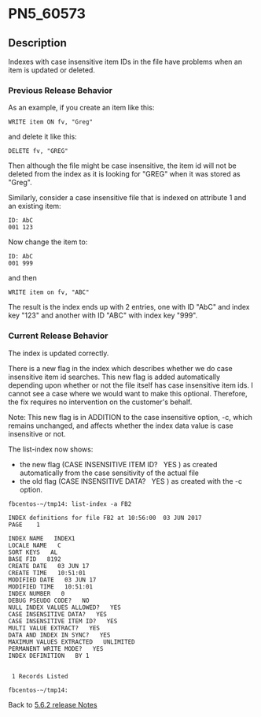 # PN5_60573

<PageHeader />

## Description

Indexes with case insensitive item IDs in the file have problems when an item is updated or deleted.

### Previous Release Behavior

As an example, if you create an item like this:

```
WRITE item ON fv, "Greg"
```

and delete it like this:

```
DELETE fv, "GREG"
```

Then although the file might be case insensitive, the item id will not be deleted from the index as it is looking for "GREG" when it was stored as "Greg".

Similarly, consider a case insensitive file that is indexed on attribute 1 and an existing item:

```
ID: AbC
001 123
```

Now change the item to:

```
ID: AbC
001 999
```

and then

```
WRITE item on fv, "ABC"
```

The result is the index ends up with 2 entries, one with ID "AbC" and index key "123" and another with ID "ABC" with index key "999".

### Current Release Behavior

The index is updated correctly.

There is a new flag in the index which describes whether we do case insensitive item id searches. This new flag is added automatically depending upon whether or not the file itself has case insensitive item ids. I cannot see a case where we would want to make this optional. Therefore, the fix requires no intervention on the customer's behalf.

Note: This new flag is in ADDITION to the case insensitive option, -c, which remains unchanged, and affects whether the index data value is case insensitive or not.

The list-index now shows:

- the new flag (CASE INSENSITIVE ITEM ID?   YES ) as created automatically from the case sensitivity of the actual file
- the old flag (CASE INSENSITIVE DATA?   YES ) as created with the -c option.

```
fbcentos-~/tmp14: list-index -a FB2

INDEX definitions for file FB2 at 10:56:00  03 JUN 2017                                         PAGE    1

INDEX NAME   INDEX1
LOCALE NAME   C
SORT KEYS   AL
BASE FID   8192
CREATE DATE   03 JUN 17
CREATE TIME   10:51:01
MODIFIED DATE   03 JUN 17
MODIFIED TIME   10:51:01
INDEX NUMBER   0
DEBUG PSEUDO CODE?   NO
NULL INDEX VALUES ALLOWED?   YES
CASE INSENSITIVE DATA?   YES
CASE INSENSITIVE ITEM ID?   YES
MULTI VALUE EXTRACT?   YES
DATA AND INDEX IN SYNC?   YES
MAXIMUM VALUES EXTRACTED   UNLIMITED
PERMANENT WRITE MODE?   YES
INDEX DEFINITION   BY 1


 1 Records Listed

fbcentos-~/tmp14:
```
Back to [5.6.2 release Notes](./../README.md)
